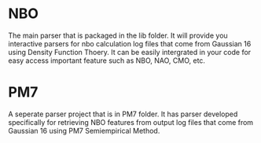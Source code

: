 # NBO
The main parser that is packaged in the lib folder. It will provide you interactive parsers for nbo calculation log files that come from Gaussian 16 using Density Function Thoery. It can be easily intergrated in your code for easy access important feature such as NBO, NAO, CMO, etc.

# PM7
A seperate parser project that is in PM7 folder. It has parser developed specifically for retrieving NBO features from output log files that come from Gaussian 16 using PM7 Semiempirical Method.
